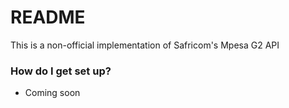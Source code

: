 # README #

This is a non-official implementation of Safricom's Mpesa G2 API

### How do I get set up? ###

* Coming soon